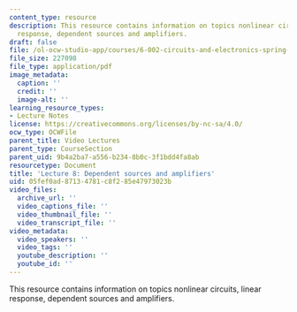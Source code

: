 ```yaml
---
content_type: resource
description: This resource contains information on topics nonlinear circuits, linear
  response, dependent sources and amplifiers.
draft: false
file: /ol-ocw-studio-app/courses/6-002-circuits-and-electronics-spring-2007/05fef0ad87134781c8f285e47973023b_6002_l8.pdf
file_size: 227098
file_type: application/pdf
image_metadata:
  caption: ''
  credit: ''
  image-alt: ''
learning_resource_types:
- Lecture Notes
license: https://creativecommons.org/licenses/by-nc-sa/4.0/
ocw_type: OCWFile
parent_title: Video Lectures
parent_type: CourseSection
parent_uid: 9b4a2ba7-a556-b234-8b0c-3f1bdd4fa8ab
resourcetype: Document
title: 'Lecture 8: Dependent sources and amplifiers'
uid: 05fef0ad-8713-4781-c8f2-85e47973023b
video_files:
  archive_url: ''
  video_captions_file: ''
  video_thumbnail_file: ''
  video_transcript_file: ''
video_metadata:
  video_speakers: ''
  video_tags: ''
  youtube_description: ''
  youtube_id: ''
---
```

This resource contains information on topics nonlinear circuits, linear response, dependent sources and amplifiers.
